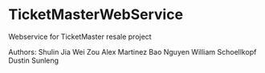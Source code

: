 TicketMasterWebService
======================

Webservice for TicketMaster resale project

Authors:
Shulin Jia
Wei Zou
Alex Martinez
Bao Nguyen
William Schoellkopf
Dustin Sunleng
